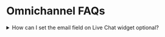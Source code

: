 # Omnichannel FAQs

<details>

<summary>How can I set the email field on Live Chat widget optional?</summary>

To make the email field on Live Chat widget registration page optional;

* Navigate to **Omnichannel** > **Livechat** **appearance** > **Registration Form** and disable the **Show email field**
* Then go to **Omnichannel** > **Custom Field** and create an email field with the required button disabled.

<img src="../../.gitbook/assets/Set email field optional on Live Chat widget.png" alt="" data-size="original">

</details>
